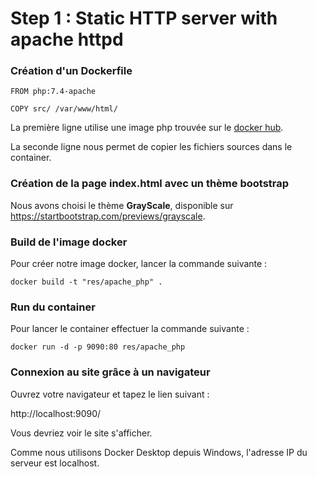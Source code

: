 # Step 1 : Static HTTP server with apache httpd

### Création d'un Dockerfile

```
FROM php:7.4-apache

COPY src/ /var/www/html/
```

La première ligne utilise une image php trouvée sur le [docker hub](https://hub.docker.com/_/php).

La seconde ligne nous permet de copier les fichiers sources dans le container.

### Création de la page index.html avec un thème bootstrap

Nous avons choisi le thème **GrayScale**, disponible sur https://startbootstrap.com/previews/grayscale.

### Build de l'image docker

Pour créer notre image docker, lancer la commande suivante :

 `docker build -t "res/apache_php" .`

### Run du container

Pour lancer le container effectuer la commande suivante :

`docker run -d -p 9090:80 res/apache_php`

### Connexion au site grâce à un navigateur

Ouvrez votre navigateur et tapez le lien suivant : 

http://localhost:9090/

Vous devriez voir le site s'afficher.

Comme nous utilisons Docker Desktop depuis Windows, l'adresse IP du serveur est localhost.

